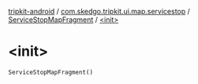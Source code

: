 [tripkit-android](../../index.md) / [com.skedgo.tripkit.ui.map.servicestop](../index.md) / [ServiceStopMapFragment](index.md) / [&lt;init&gt;](./-init-.md)

# &lt;init&gt;

`ServiceStopMapFragment()`